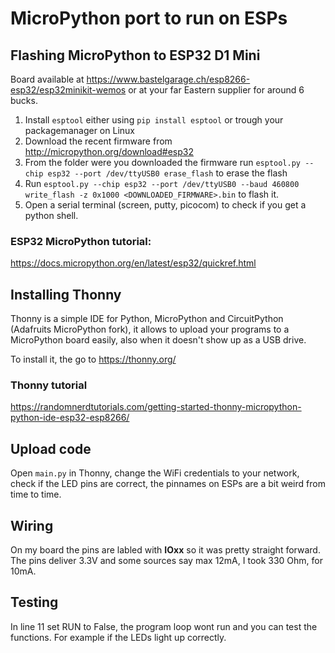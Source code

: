 # MicroPython port to run on ESPs

## Flashing MicroPython to ESP32 D1 Mini

Board available at https://www.bastelgarage.ch/esp8266-esp32/esp32minikit-wemos or at your far Eastern supplier for around 6 bucks.

1. Install `esptool` either using `pip install esptool` or trough your packagemanager on Linux
2. Download the recent firmware from http://micropython.org/download#esp32
3. From the folder were you downloaded the firmware run `esptool.py --chip esp32 --port /dev/ttyUSB0 erase_flash` to erase the flash
4. Run `esptool.py --chip esp32 --port /dev/ttyUSB0 --baud 460800 write_flash -z 0x1000 <DOWNLOADED_FIRMWARE>.bin` to flash it.
5. Open a serial terminal (screen, putty, picocom) to check if you get a python shell.

### ESP32 MicroPython tutorial:
https://docs.micropython.org/en/latest/esp32/quickref.html


## Installing Thonny

Thonny is a simple IDE for Python, MicroPython and CircuitPython (Adafruits MicroPython fork), it allows to upload your programs to a MicroPython board easily, also when it doesn't show up as a USB drive.

To install it, the go to https://thonny.org/

### Thonny tutorial
https://randomnerdtutorials.com/getting-started-thonny-micropython-python-ide-esp32-esp8266/

## Upload code
Open `main.py` in Thonny, change the WiFi credentials to your network, check if the LED pins are correct, the pinnames on ESPs are a bit weird from time to time.

## Wiring
On my board the pins are labled with **IOxx** so it was pretty straight forward. The pins deliver 3.3V and some sources say max 12mA, I took 330 Ohm, for 10mA.

## Testing
In line 11 set RUN to False, the program loop wont run and you can test the functions. For example if the LEDs light up correctly.
